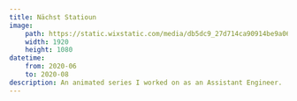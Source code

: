 ```yaml
---
title: Nächst Statioun
image:
    path: https://static.wixstatic.com/media/db5dc9_27d714ca90914be9a0669128ed821933~mv2.jpg
    width: 1920
    height: 1080
datetime:
    from: 2020-06
    to: 2020-08
description: An animated series I worked on as an Assistant Engineer.
---
```

